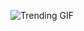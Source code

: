 ![Trending GIF](https://media1.giphy.com/media/v1.Y2lkPThiYjIxNzcycnA0aWswcTNsb3p1bHM0NnpmdTY3MGgxZDM4aDB3cml1djhlbjhpdiZlcD12MV9naWZzX3NlYXJjaCZjdD1n/xUPGcEliCc7bETyfO8/giphy.gif)
